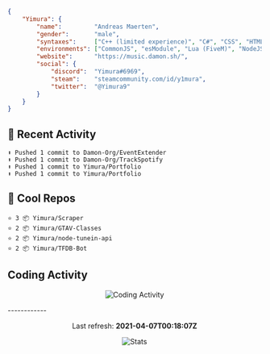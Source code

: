 ```json
{
    "Yimura": {
        "name":         "Andreas Maerten",
        "gender":       "male",
        "syntaxes":     ["C++ (limited experience)", "C#", "CSS", "HTML", "JavaScript", "Lua", "PHP", "Python"],
        "environments": ["CommonJS", "esModule", "Lua (FiveM)", "NodeJS"],
        "website":      "https://music.damon.sh/",
        "social": {
            "discord":  "Yimura#6969",
            "steam":    "steamcommunity.com/id/y1mura",
            "twitter":  "@Yimura9"
        }
    }
}
```

## 🤹 Recent Activity
```
⬆️ Pushed 1 commit to Damon-Org/EventExtender
⬆️ Pushed 1 commit to Damon-Org/TrackSpotify
⬆️ Pushed 1 commit to Yimura/Portfolio
⬆️ Pushed 1 commit to Yimura/Portfolio
```
## 🌟 Cool Repos
```
⭐️ 3 📦 Yimura/Scraper
⭐️ 2 📦 Yimura/GTAV-Classes
⭐️ 2 📦 Yimura/node-tunein-api
⭐️ 2 📦 Yimura/TFDB-Bot
```
## Coding Activity
<p align="center">
    <img alt="Coding Activity" src="https://wakatime.com/share/@Yimura/d28e6361-803a-4ea8-9d40-7440588330db.svg">
</p>
------------
<p align="center">
  Last refresh:
  <b>2021-04-07T00:18:07Z</b>
</p>
<p align="center">
  <img alt="Stats" src="https://github-readme-stats.vercel.app/api?username=Yimura&show_icons=true&title_color=fff&icon_color=ffff00&text_color=ccc&bg_color=222">
</p>
